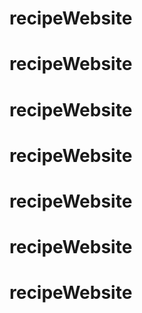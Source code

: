 # recipeWebsite
# recipeWebsite
# recipeWebsite
# recipeWebsite
# recipeWebsite
# recipeWebsite
# recipeWebsite
